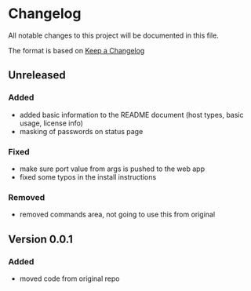 # Changelog

All notable changes to this project will be documented in this file.

The format is based on [Keep a Changelog](https://keepachangelog.com/en/1.0.0/)

## Unreleased

### Added

- added basic information to the README document (host types, basic usage, license info)
- masking of passwords on status page

### Fixed

- make sure port value from args is pushed to the web app
- fixed some typos in the install instructions

### Removed

- removed commands area, not going to use this from original

## Version 0.0.1

### Added

- moved code from original repo
